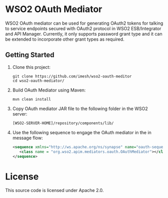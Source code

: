 # WSO2 OAuth Mediator

WSO2 OAuth mediator can be used for generating OAuth2 tokens for talking to service endpoints 
secured with OAuth2 protocol in WSO2 ESB/Integrator and API Manager. Currently, it only supports 
password grant type and it can be extended to incorporate other grant types as required.

## Getting Started

1. Clone this project:

   ````
   git clone https://github.com/imesh/wso2-oauth-meditor
   cd wso2-oauth-mediator/
   ````

2. Build OAuth Mediator using Maven:

   ````
   mvn clean install
   ````

3. Copy OAuth mediator JAR file to the following folder in the WSO2 server:

   ````
   [WSO2-SERVER-HOME]/repository/components/lib/
   ````
   
4. Use the following sequence to engage the OAuth mediator in the in message flow:

   ````xml
   <sequence xmlns="http://ws.apache.org/ns/synapse" name="oauth-sequence2">
      <class name = "org.wso2.apim.mediators.oauth.OAuthMediator"></class>
   </sequence>
   ````
   
# License

This source code is licensed under Apache 2.0.